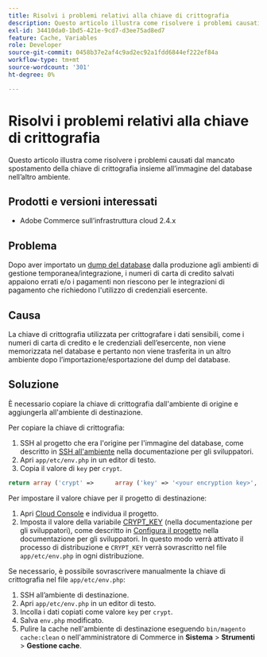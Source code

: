 ```yaml
---
title: Risolvi i problemi relativi alla chiave di crittografia
description: Questo articolo illustra come risolvere i problemi causati dal mancato spostamento della chiave di crittografia insieme all’immagine del database nell’altro ambiente.
exl-id: 34410da0-1bd5-421e-9cd7-d3ee75ad8ed7
feature: Cache, Variables
role: Developer
source-git-commit: 0458b37e2af4c9ad2ec92a1fdd6844ef222ef84a
workflow-type: tm+mt
source-wordcount: '301'
ht-degree: 0%

---
```


# Risolvi i problemi relativi alla chiave di crittografia

Questo articolo illustra come risolvere i problemi causati dal mancato spostamento della chiave di crittografia insieme all’immagine del database nell’altro ambiente.

## Prodotti e versioni interessati

* Adobe Commerce sull’infrastruttura cloud 2.4.x

## Problema

Dopo aver importato un [dump del database](/help/how-to/general/create-database-dump-on-cloud.md) dalla produzione agli ambienti di gestione temporanea/integrazione, i numeri di carta di credito salvati appaiono errati e/o i pagamenti non riescono per le integrazioni di pagamento che richiedono l&#39;utilizzo di credenziali esercente.

## Causa

La chiave di crittografia utilizzata per crittografare i dati sensibili, come i numeri di carta di credito e le credenziali dell’esercente, non viene memorizzata nel database e pertanto non viene trasferita in un altro ambiente dopo l’importazione/esportazione del dump del database.

## Soluzione

È necessario copiare la chiave di crittografia dall&#39;ambiente di origine e aggiungerla all&#39;ambiente di destinazione.

Per copiare la chiave di crittografia:

1. SSH al progetto che era l&#39;origine per l&#39;immagine del database, come descritto in [SSH all&#39;ambiente](https://experienceleague.adobe.com/docs/commerce-cloud-service/user-guide/develop/secure-connections.html) nella documentazione per gli sviluppatori.
1. Apri `app/etc/env.php` in un editor di testo.
1. Copia il valore di `key` per `crypt`.

```php
return array ('crypt' =>      array ('key' => '<your encryption key>', ),);
```

Per impostare il valore chiave per il progetto di destinazione:

1. Apri [Cloud Console](https://console.adobecommerce.com) e individua il progetto.
1. Imposta il valore della variabile [CRYPT\_KEY](https://experienceleague.adobe.com/docs/commerce-cloud-service/user-guide/configure/env/stage/variables-deploy.html) (nella documentazione per gli sviluppatori), come descritto in [Configura il progetto](https://experienceleague.adobe.com/docs/commerce-cloud-service/user-guide/project/overview.html) nella documentazione per gli sviluppatori. In questo modo verrà attivato il processo di distribuzione e `CRYPT_KEY` verrà sovrascritto nel file `app/etc/env.php` in ogni distribuzione.

Se necessario, è possibile sovrascrivere manualmente la chiave di crittografia nel file `app/etc/env.php`:

1. SSH all’ambiente di destinazione.
1. Apri `app/etc/env.php` in un editor di testo.
1. Incolla i dati copiati come valore `key` per `crypt`.
1. Salva `env.php` modificato.
1. Pulire la cache nell&#39;ambiente di destinazione eseguendo `bin/magento cache:clean` o nell&#39;amministratore di Commerce in **Sistema** > **Strumenti** > **Gestione cache**.
